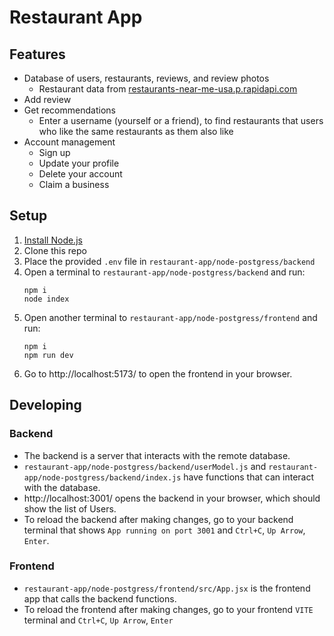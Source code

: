 # Restaurant App

## Features
- Database of users, restaurants, reviews, and review photos
    - Restaurant data from [restaurants-near-me-usa.p.rapidapi.com](http://restaurants-near-me-usa.p.rapidapi.com)
- Add review
- Get recommendations
    - Enter a username (yourself or a friend), to find restaurants that users who like the same restaurants as them also like
- Account management
    - Sign up
    - Update your profile
    - Delete your account
    - Claim a business 

## Setup
1. [Install Node.js](https://nodejs.org/en/download/package-manager)
1. Clone this repo
1. Place the provided `.env` file in `restaurant-app/node-postgress/backend`
1. Open a terminal to `restaurant-app/node-postgress/backend` and run:
    ```
    npm i
    node index
    ```
1. Open another terminal to `restaurant-app/node-postgress/frontend` and run:
    ```
    npm i
    npm run dev
    ```
1. Go to http://localhost:5173/ to open the frontend in your browser.

## Developing
### Backend
- The backend is a server that interacts with the remote database.
- `restaurant-app/node-postgress/backend/userModel.js` and `restaurant-app/node-postgress/backend/index.js` have functions that can interact with the database.
- http://localhost:3001/ opens the backend in your browser, which should show the list of Users.
- To reload the backend after making changes, go to your backend terminal that shows `App running on port 3001` and `Ctrl+C`, `Up Arrow`, `Enter`.
### Frontend
- `restaurant-app/node-postgress/frontend/src/App.jsx` is the frontend app that calls the backend functions.
- To reload the frontend after making changes, go to your frontend `VITE` terminal and `Ctrl+C`, `Up Arrow`, `Enter`
